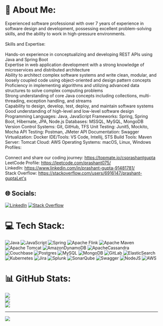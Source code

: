# 💫 About Me:
Experienced software professional with over 7 years of experience in software design and development, possessing excellent problem-solving skills, and the ability to work in high-pressure environments.<br><br>Skills and Expertise:<br><br>Hands-on experience in conceptualizing and developing REST APIs using Java and Spring Boot<br>Expertise in web application development with a strong knowledge of microservices and distributed architecture<br>Ability to architect complex software systems and write clean, modular, and loosely coupled code using object-oriented and design pattern concepts<br>Proficiency in implementing algorithms and utilizing advanced data structures to solve complex computing problems<br>Strong understanding of core Java concepts including collections, multi-threading, exception handling, and streams<br>Capability to design, develop, test, deploy, and maintain software systems<br>Good understanding of high-level and low-level software design Programming Languages: Java, JavaScript Frameworks: Spring, Spring Boot, Hibernate, JPA, Node.js Databases: MSSQL, MySQL, MongoDB Version Control Systems: Git, GitHub, TFS Unit Testing: Junit5, Mockito, Mocha API Testing: Postman, JMeter API Documentation: Swagger Virtualization: Docker IDE/Tools: VS Code, Intellij, STS Build Tools: Maven Server: Tomcat Cloud: AWS Operating Systems: macOS, Linux, Windows<br>Profiles:<br><br>Connect and share our coding journey: https://topmate.io/csprashantgupta<br>LeetCode Profile: https://leetcode.com/prashant075/<br>LinkedIn: https://www.linkedin.com/in/prashant-gupta-91481781/<br>Stack Overflow: https://stackoverflow.com/users/6916147/prashant-guptaLet's


## 🌐 Socials:
[![LinkedIn](https://img.shields.io/badge/LinkedIn-%230077B5.svg?logo=linkedin&logoColor=white)](https://linkedin.com/in/prashant-gupta-91481781) [![Stack Overflow](https://img.shields.io/badge/-Stackoverflow-FE7A16?logo=stack-overflow&logoColor=white)](https://stackoverflow.com/users/6916147) 

# 💻 Tech Stack:
![Java](https://img.shields.io/badge/java-%23ED8B00.svg?style=for-the-badge&logo=openjdk&logoColor=white) ![JavaScript](https://img.shields.io/badge/javascript-%23323330.svg?style=for-the-badge&logo=javascript&logoColor=%23F7DF1E) ![Spring](https://img.shields.io/badge/spring-%236DB33F.svg?style=for-the-badge&logo=spring&logoColor=white) ![Apache Flink](https://img.shields.io/badge/Apache%20Flink-E6526F?style=for-the-badge&logo=Apache%20Flink&logoColor=white) ![Apache Maven](https://img.shields.io/badge/Apache%20Maven-C71A36?style=for-the-badge&logo=Apache%20Maven&logoColor=white) ![Apache Tomcat](https://img.shields.io/badge/apache%20tomcat-%23F8DC75.svg?style=for-the-badge&logo=apache-tomcat&logoColor=black) ![AmazonDynamoDB](https://img.shields.io/badge/Amazon%20DynamoDB-4053D6?style=for-the-badge&logo=Amazon%20DynamoDB&logoColor=white) ![ApacheCassandra](https://img.shields.io/badge/cassandra-%231287B1.svg?style=for-the-badge&logo=apache-cassandra&logoColor=white) ![Couchbase](https://img.shields.io/badge/Couchbase-EA2328?style=for-the-badge&logo=couchbase&logoColor=white) ![Postgres](https://img.shields.io/badge/postgres-%23316192.svg?style=for-the-badge&logo=postgresql&logoColor=white) ![MySQL](https://img.shields.io/badge/mysql-4479A1.svg?style=for-the-badge&logo=mysql&logoColor=white) ![MongoDB](https://img.shields.io/badge/MongoDB-%234ea94b.svg?style=for-the-badge&logo=mongodb&logoColor=white) ![GitLab](https://img.shields.io/badge/gitlab-%23181717.svg?style=for-the-badge&logo=gitlab&logoColor=white) ![ElasticSearch](https://img.shields.io/badge/-ElasticSearch-005571?style=for-the-badge&logo=elasticsearch) ![Kubernetes](https://img.shields.io/badge/kubernetes-%23326ce5.svg?style=for-the-badge&logo=kubernetes&logoColor=white) ![Jira](https://img.shields.io/badge/jira-%230A0FFF.svg?style=for-the-badge&logo=jira&logoColor=white) ![Splunk](https://img.shields.io/badge/splunk-%23000000.svg?style=for-the-badge&logo=splunk&logoColor=white) ![SonarQube](https://img.shields.io/badge/SonarQube-black?style=for-the-badge&logo=sonarqube&logoColor=4E9BCD) ![Swagger](https://img.shields.io/badge/-Swagger-%23Clojure?style=for-the-badge&logo=swagger&logoColor=white) ![NodeJS](https://img.shields.io/badge/node.js-6DA55F?style=for-the-badge&logo=node.js&logoColor=white) ![AWS](https://img.shields.io/badge/AWS-%23FF9900.svg?style=for-the-badge&logo=amazon-aws&logoColor=white)
# 📊 GitHub Stats:
![](https://github-readme-stats.vercel.app/api?username=prashant075&theme=dark&hide_border=false&include_all_commits=false&count_private=false)<br/>
![](https://github-readme-streak-stats.herokuapp.com/?user=prashant075&theme=dark&hide_border=false)<br/>
![](https://github-readme-stats.vercel.app/api/top-langs/?username=prashant075&theme=dark&hide_border=false&include_all_commits=false&count_private=false&layout=compact)

---
[![](https://visitcount.itsvg.in/api?id=prashant075&icon=0&color=0)](https://visitcount.itsvg.in)

<!-- Proudly created with GPRM ( https://gprm.itsvg.in ) -->
